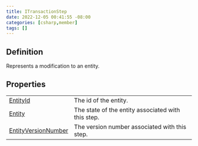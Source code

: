 ```yaml
---
title: ITransactionStep
date: 2022-12-05 00:41:55 -08:00
categories: [csharp,member]
tags: []
---
```


## Definition

Represents a modification to an entity.

## Properties
<table><tr><td><!--/posts/csharp.member.entitydb.abstractions.transactions.steps.itransactionstep.entityid/--><a href='#'>EntityId</a></td><td>
The id of the entity.
</td></tr><tr><td><!--/posts/csharp.member.entitydb.abstractions.transactions.steps.itransactionstep.entity/--><a href='#'>Entity</a></td><td>
The state of the entity associated with this step.
</td></tr><tr><td><!--/posts/csharp.member.entitydb.abstractions.transactions.steps.itransactionstep.entityversionnumber/--><a href='#'>EntityVersionNumber</a></td><td>
The version number associated with this step.
</td></tr></table>
